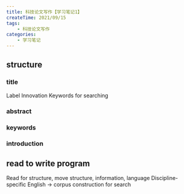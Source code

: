 ```yaml
---
title: 科技论文写作【学习笔记1】
createTime: 2021/09/15
tags:
    - 科技论文写作
categories:
    - 学习笔记
---
```


## structure

### title

Label Innovation Keywords for searching

### abstract

### keywords

### introduction

## read to write program

Read for structure, move structure, information, language Discipline-specific English -> corpus construction for search
